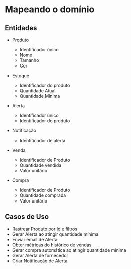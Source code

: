 # Mapeando o domínio

## Entidades
- Produto
  - Identificador único
  - Nome
  - Tamanho
  - Cor

- Estoque
  -  Identificador do produto
  -  Quantidade Atual
  -  Quantidade Mínima

- Alerta
  - Identificador único
  - Identificador do produto

- Notificação
    - Identificador de alerta

- Venda
    - Identificador de Produto
    - Quantidade vendida
    - Valor unitário

- Compra
    - Identificador de Produto
    - Quantidade comprada
    - Valor unitário


## Casos de Uso

- Rastrear Produto por Id e filtros
- Gerar Alerta ao atingir quantidade mínima
- Enviar email de Alerta
- Obter métricas do histórico de vendas
- Gerar compra automática ao atingir quantidade mínima
- Gerar Alerta de fornecedor
- Criar Notificação de Alerta
